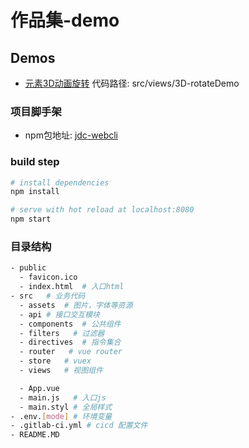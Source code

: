 # 作品集-demo

## Demos
- [元素3D动画旋转](https://kongkong99.github.io/sample-reels/3d-rotate) 代码路径: src/views/3D-rotateDemo


### 项目脚手架

- npm包地址: [jdc-webcli](https://www.npmjs.com/package/jdc-webcli)

### build step

``` bash
# install dependencies
npm install

# serve with hot reload at localhost:8080
npm start
```

### 目录结构
  ```bash
  - public
    - favicon.ico
    - index.html  # 入口html
  - src   # 业务代码
    - assets  # 图片，字体等资源
    - api # 接口交互模块
    - components  # 公共组件
    - filters   # 过滤器
    - directives  # 指令集合
    - router   # vue router
    - store   # vuex
    - views   # 视图组件

    - App.vue
    - main.js   # 入口js
    - main.styl # 全局样式
  - .env.[mode] # 环境变量
  - .gitlab-ci.yml # cicd 配置文件
  - README.MD
  ```


